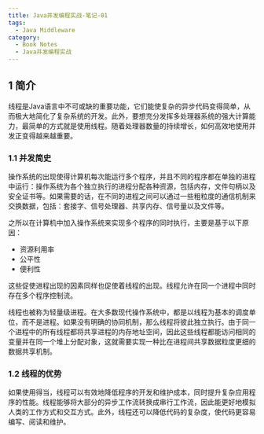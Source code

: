```yaml
---
title: Java并发编程实战-笔记-01
tags:
  - Java Middleware
category:
  - Book Notes
  - Java并发编程实战
---
```



## 1 简介

线程是Java语言中不可或缺的重要功能，它们能使复杂的异步代码变得简单，从而极大地简化了复杂系统的开发。此外，要想充分发挥多处理器系统的强大计算能力，最简单的方式就是使用线程。随着处理器数量的持续增长，如何高效地使用并发正变得越来越重要。

### 1.1 并发简史

操作系统的出现使得计算机每次能运行多个程序，并且不同的程序都在单独的进程中运行：操作系统为各个独立执行的进程分配各种资源，包括内存，文件句柄以及安全证书等。如果需要的话，在不同的进程之间可以通过一些粗粒度的通信机制来交换数据，包括：套接字、信号处理器、共享内存、信号量以及文件等。

之所以在计算机中加入操作系统来实现多个程序的同时执行，主要是基于以下原因：

* 资源利用率
* 公平性
* 便利性

<!-- more -->

这些促使进程出现的因素同样也促使着线程的出现。线程允许在同一个进程中同时存在多个程序控制流。

线程也被称为轻量级进程。在大多数现代操作系统中，都是以线程为基本的调度单位，而不是进程。如果没有明确的协同机制，那么线程将彼此独立执行。由于同一个进程中的所有线程都将共享进程的内存地址空间，因此这些线程都能访问相同的变量并在同一个堆上分配对象，这就需要实现一种比在进程间共享数据粒度更细的数据共享机制。

### 1.2 线程的优势

如果使用得当，线程可以有效地降低程序的开发和维护成本，同时提升复杂应用程序的性能。线程能够将大部分的异步工作流转换成串行工作流，因此能更好地模拟人类的工作方式和交互方式。此外，线程还可以降低代码的复杂度，使代码更容易编写、阅读和维护。